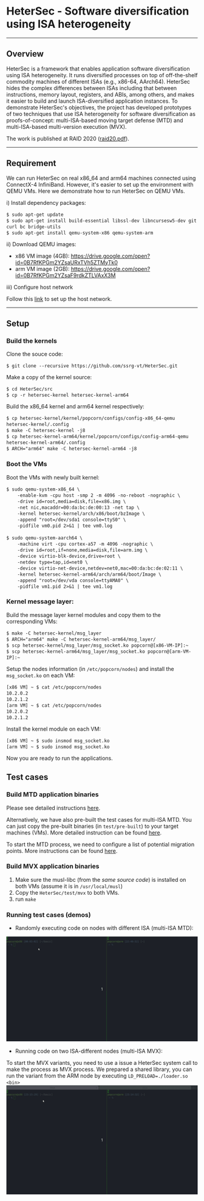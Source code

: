 # HeterSec - Software diversification using ISA heterogeneity
---
## Overview
HeterSec is a framework that enables application software diversification using ISA heterogeneity. It runs diversified processes on top of off-the-shelf commodity machines of different ISAs (e.g., x86-64, AArch64). HeterSec hides the complex differences between ISAs including that between instructions, memory layout, registers, and ABIs, among others, and makes it easier to build and launch ISA-diversified application instances. To demonstrate HeterSec's objectives, the project has developed prototypes of two techniques that use ISA heterogeneity for software diversification as proofs-of-concept: multi-ISA-based moving target defense (MTD) and multi-ISA-based multi-version execution (MVX).

The work is published at RAID 2020 ([raid20.pdf](https://www.ssrg.ece.vt.edu/papers/raid20.pdf)).

---
## Requirement
We can run HeterSec on real x86_64 and arm64 machines connected using ConnectX-4 InfiniBand. However, it's easier to set up the environment with QEMU VMs. Here we demonstrate how to run HeterSec on QEMU VMs.

i) Install dependency packages:
```
$ sudo apt-get update
$ sudo apt-get install build-essential libssl-dev libncursesw5-dev git curl bc bridge-utils
$ sudo apt-get install qemu-system-x86 qemu-system-arm
```
ii) Download QEMU images:
- x86 VM image (4GB): https://drive.google.com/open?id=0B7RfKPGm2YZsaURxTVh5ZTMyTk0
- arm VM image (2GB): https://drive.google.com/open?id=0B7RfKPGm2YZsaF9rdkZTLVAxX3M

iii) Configure host network

Follow this [link](https://github.com/ssrg-vt/popcorn-kernel/wiki/VM-Setup#set-up-the-host-network-interface) to set up the host network.

---
## Setup
### Build the kernels
Clone the souce code:
```
$ git clone --recursive https://github.com/ssrg-vt/HeterSec.git
```
Make a copy of the kernel source:
```
$ cd HeterSec/src
$ cp -r hetersec-kernel hetersec-kernel-arm64
```
Build the x86_64 kernel and arm64 kernel respectively:
```
$ cp hetersec-kernel/kernel/popcorn/configs/config-x86_64-qemu hetersec-kernel/.config
$ make -C hetersec-kernel -j8
$ cp hetersec-kernel-arm64/kernel/popcorn/configs/config-arm64-qemu hetersec-kernel-arm64/.config
$ ARCH="arm64" make -C hetersec-kernel-arm64 -j8
```

### Boot the VMs
Boot the VMs with newly built kernel:
```
$ sudo qemu-system-x86_64 \
    -enable-kvm -cpu host -smp 2 -m 4096 -no-reboot -nographic \
    -drive id=root,media=disk,file=x86.img \
    -net nic,macaddr=00:da:bc:de:00:13 -net tap \
    -kernel hetersec-kernel/arch/x86/boot/bzImage \
    -append "root=/dev/sda1 console=ttyS0" \
    -pidfile vm0.pid 2>&1 | tee vm0.log

$ sudo qemu-system-aarch64 \
    -machine virt -cpu cortex-a57 -m 4096 -nographic \
    -drive id=root,if=none,media=disk,file=arm.img \
    -device virtio-blk-device,drive=root \
    -netdev type=tap,id=net0 \
    -device virtio-net-device,netdev=net0,mac=00:da:bc:de:02:11 \
    -kernel hetersec-kernel-arm64/arch/arm64/boot/Image \
    -append "root=/dev/vda console=ttyAMA0" \
    -pidfile vm1.pid 2>&1 | tee vm1.log
```
### Kernel message layer:
Build the message layer kernel modules and copy them to the corresponding VMs:
```
$ make -C hetersec-kernel/msg_layer
$ ARCH="arm64" make -C hetersec-kernel-arm64/msg_layer/
$ scp hetersec-kernel/msg_layer/msg_socket.ko popcorn@[x86-VM-IP]:~
$ scp hetersec-kernel-arm64/msg_layer/msg_socket.ko popcorn@[arm-VM-IP]:~
```
Setup the nodes information (in `/etc/popcorn/nodes`) and install the `msg_socket.ko` on each VM:
```
[x86 VM] ~ $ cat /etc/popcorn/nodes
10.2.0.2
10.2.1.2
[arm VM] ~ $ cat /etc/popcorn/nodes
10.2.0.2
10.2.1.2
```
Install the kernel module on each VM:
```
[x86 VM] ~ $ sudo insmod msg_socket.ko
[arm VM] ~ $ sudo insmod msg_socket.ko
```
Now you are ready to run the applications.

## Test cases
### Build MTD application binaries
Please see detailed instructions [here](test/mtd/README.md).

Alternatively, we have also pre-built the test cases for multi-ISA MTD. You can just copy the pre-built binaries (in `test/pre-built`) to your target machines (VMs). More detailed instruction can be found [here](test/mtd/README.md#use-the-pre-built-binaries).

To start the MTD process, we need to configure a list of potential migration points. More instructions can be found [here](test/mtd/README.md#create-configuration-files-to-control-the-execution-randomness).
### Build MVX application binaries
1. Make sure the musl-libc (from the *same source code*) is installed on both VMs (assume it is in `/usr/local/musl`)
2. Copy the `HeterSec/test/mvx` to both VMs.
3. run `make`

### Running test cases (demos)
- Randomly executing code on nodes with different ISA (multi-ISA MTD):

![MTD Demo (basic.c)](demo/mtd.gif)

- Running code on two ISA-different nodes (multi-ISA MVX):

To start the MVX variants, you need to use a issue a HeterSec system call to make the process as MVX process. We prepared a shared library, you can run the variant from the ARM node by executing `LD_PRELOAD=./loader.so <bin>`
![MVX Demo (basic.c)](demo/mvx.gif)
